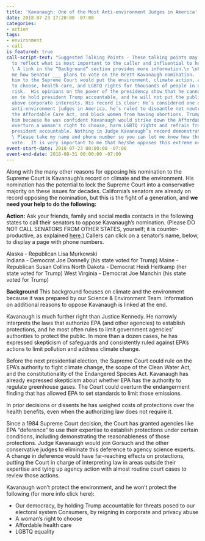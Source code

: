 ```yaml
---
title: 'Kavanaugh: One of the Most Anti-environment Judges in America'
date: 2018-07-23 17:20:00 -07:00
categories:
- action
tags:
- environment
- call
is featured: true
call-script-text: "Suggested Talking Points - These talking points may be modified
  to reflect what is most important to the caller and influential to her or his senator.
  \ A link in the “Background” section provides more information.\n \nPlease tell
  me how Senator ___ plans to vote on the Brett Kavanaugh nomination.  Confirming
  him to the Supreme Court would put the environment, climate action, a woman’s right
  to choose, health care, and LGBTQ rights for thousands of people in our state at
  risk.  His opinions on the power of the presidency show that he cannot be counted
  on to hold president Trump accountable, and he will not put the public’s interests
  above corporate interests. His record is clear: He’s considered one of the most
  anti-environment judges in America, he’s ruled to dismantle net neutrality, sabotage
  the Affordable Care Act, and block women from having abortions. Trump nominated
  him because he was confident Kavanaugh would strike down the Affordable Care Act,
  overturn a woman’s right to choose, harm LGBTQ rights and refrain from holding the
  president accountable. Nothing in Judge Kavanaugh’s record demonstrates otherwise.
  \ Please take my name and phone number so you can let me know how the senator will
  vote.  It is very important to me that he/she opposes this extreme nominee. \n"
event-start-date: 2018-07-23 00:00:00 -07:00
event-end-date: 2018-08-31 00:00:00 -07:00
---
```


Along with the many other reasons for opposing his nomination to the Supreme Court is Kavanaugh’s record on climate and the environment.  His nomination has the potential to lock the Supreme Court into a conservative majority on these issues for decades.  California’s senators are already on record opposing the nomination, but this is the fight of a generation, and **we need your help to do the following:**

**Action:** Ask your friends, family and social media contacts in the following states to call their senators to oppose Kavanaugh’s nomination.  (Please DO NOT CALL SENATORS FROM OTHER STATES, yourself; it is counter-productive, as explained [here](https://www.indivisible.org/resource/not-call-members-arent/?link_id=1&can_id=06c9460b9153c981a6209546f87ff5a0&source=email-newsletter-717-call-only-your-members-of-congress&email_referrer=email_386130___subject_480498&email_subject=newsletter-717-call-only-your-members-of-congress).)  Callers can click on a senator’s name, below, to display a page with phone numbers.

Alaska - Republican Lisa Murkowski  
Indiana - Democrat Joe Donnelly (his state voted for Trump)
Maine - Republican Susan Collins
North Dakota - Democrat Heidi Heitkamp (her state voted for Trump)
West Virginia - Democrat Joe Manchin (his state voted for Trump)



**Background** 
This background focuses on climate and the environment because it was prepared by our Science & Environment Team.  Information on additional reasons to oppose Kavanaugh is linked at the end. 

Kavanaugh is much further right than Justice Kennedy.  He narrowly interprets the laws that authorize EPA (and other agencies) to establish protections, and he most often rules to limit government agencies’ authorities to protect the public.  In more than a dozen cases, he has expressed skepticism of safeguards and consistently ruled against EPA’s actions to limit pollution and address climate change.  

Before the next presidential election, the Supreme Court could rule on the EPA’s authority to fight climate change, the scope of the Clean Water Act, and the constitutionality of the Endangered Species Act. Kavanaugh has already expressed skepticism about whether EPA has the authority to regulate greenhouse gases. The Court could overturn the endangerment finding that has allowed EPA to set standards to limit  those emissions.

In prior decisions or dissents he has weighed costs of protections over the health benefits, even when the authorizing law does not require it. 

Since a 1984 Supreme Court decision, the Court has granted agencies like EPA “deference” to use their expertise to establish protections under certain conditions, including demonstrating the reasonableness of those protections.  Judge Kavanaugh would join Gorsuch and the other conservative judges to eliminate this deference to agency science experts.  A change in deference would have far-reaching effects on protections, putting the Court in charge of interpreting law in areas outside their expertise and tying up agency action with almost routine court cases to review those actions.    

Kavanaugh won’t protect the environment, and he won’t protect the following (for more info click here):  

- Our democracy, by holding Trump accountable for threats posed to our electoral system
Consumers, by reigning in corporate and privacy abuse  
- A woman’s right to choose 
- Affordable health care
- LGBTQ equality 
